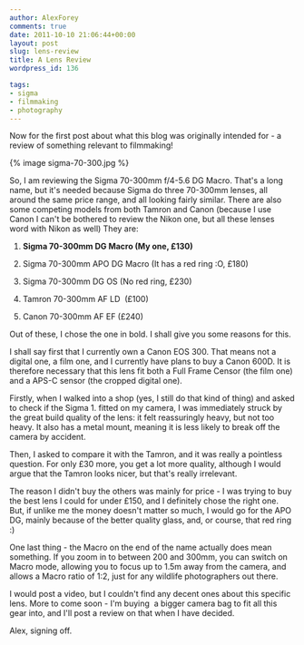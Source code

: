 ```yaml
---
author: AlexForey
comments: true
date: 2011-10-10 21:06:44+00:00
layout: post
slug: lens-review
title: A Lens Review
wordpress_id: 136

tags:
- sigma
- filmmaking
- photography
---
```


Now for the first post about what this blog was originally intended for - a review of something relevant to filmmaking!

{% image sigma-70-300.jpg %}

So, I am reviewing the Sigma 70-300mm f/4-5.6 DG Macro. That's a long name, but it's needed because Sigma do three 70-300mm lenses, all around the same price range, and all looking fairly similar. There are also some competing models from both Tamron and Canon (because I use Canon I can't be bothered to review the Nikon one, but all these lenses word with Nikon as well) They are:
	
  1. **Sigma 70-300mm DG Macro (My one, £130)**

	
  2. Sigma 70-300mm APO DG Macro (It has a red ring :O, £180)

	
  3. Sigma 70-300mm DG OS (No red ring, £230)

	
  4. Tamron 70-300mm AF LD  (£100)

	
  5. Canon 70-300mm AF EF (£240)

Out of these, I chose the one in bold. I shall give you some reasons for this.

I shall say first that I currently own a Canon EOS 300. That means not a digital one, a film one, and I currently have plans to buy a Canon 600D. It is therefore necessary that this lens fit both a Full Frame Censor (the film one) and a APS-C sensor (the cropped digital one).

Firstly, when I walked into a shop (yes, I still do that kind of thing) and asked to check if the Sigma 1. fitted on my camera, I was immediately struck by the great build quality of the lens: it felt reassuringly heavy, but not too heavy. It also has a metal mount, meaning it is less likely to break off the camera by accident.

Then, I asked to compare it with the Tamron, and it was really a pointless question. For only £30 more, you get a lot more quality, although I would argue that the Tamron looks nicer, but that's really irrelevant.

The reason I didn't buy the others was mainly for price - I was trying to buy the best lens I could for under £150, and I definitely chose the right one. But, if unlike me the money doesn't matter so much, I would go for the APO DG, mainly because of the better quality glass, and, or course, that red ring :)

One last thing - the Macro on the end of the name actually does mean something. If you zoom in to between 200 and 300mm, you can switch on Macro mode, allowing you to focus up to 1.5m away from the camera, and allows a Macro ratio of 1:2, just for any wildlife photographers out there.

I would post a video, but I couldn't find any decent ones about this specific lens. More to come soon - I'm buying  a bigger camera bag to fit all this gear into, and I'll post a review on that when I have decided.

Alex, signing off.
